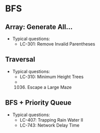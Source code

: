 # BFS

## Array: Generate All...
- Typical questions:
	- LC-301: Remove Invalid Parentheses

## Traversal
- Typical questions:
	- LC-310: Minimum Height Trees
	- 1036. Escape a Large Maze

## BFS + Priority Queue
- Typical questions:
	- LC-407: Trapping Rain Water II
	- LC-743: Network Delay Time
